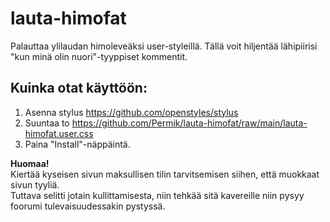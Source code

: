 # lauta-himofat
Palauttaa ylilaudan himoleveäksi user-styleillä. Tällä voit hiljentää lähipiirisi "kun minä olin nuori"-tyyppiset kommentit.


## Kuinka otat käyttöön:

1. Asenna stylus https://github.com/openstyles/stylus
2. Suuntaa to https://github.com/Permik/lauta-himofat/raw/main/lauta-himofat.user.css
3. Paina "Install"-näppäintä.

**Huomaa!**  
Kiertää kyseisen sivun maksullisen tilin tarvitsemisen siihen, että muokkaat sivun tyyliä.  
Tuttava selitti jotain kullittamisesta, niin tehkää sitä kavereille niin pysyy foorumi tulevaisuudessakin pystyssä.
